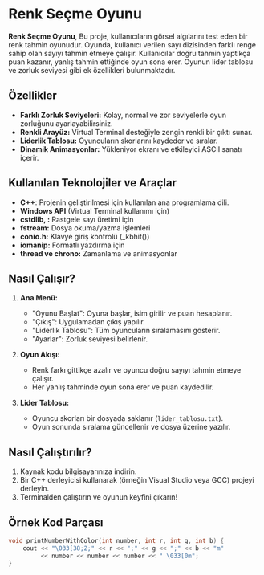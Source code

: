 # Renk Seçme Oyunu

**Renk Seçme Oyunu**, Bu proje, kullanıcıların görsel algılarını test eden bir renk tahmin oyunudur. Oyunda, kullanıcı verilen sayı dizisinden farklı renge sahip olan sayıyı tahmin etmeye çalışır. Kullanıcılar doğru tahmin yaptıkça puan kazanır, yanlış tahmin ettiğinde oyun sona erer. Oyunun lider tablosu ve zorluk seviyesi gibi ek özellikleri bulunmaktadır.

## Özellikler

- **Farklı Zorluk Seviyeleri:** Kolay, normal ve zor seviyelerle oyun zorluğunu ayarlayabilirsiniz.
- **Renkli Arayüz:** Virtual Terminal desteğiyle zengin renkli bir çıktı sunar.
- **Liderlik Tablosu:** Oyuncuların skorlarını kaydeder ve sıralar.
- **Dinamik Animasyonlar:** Yükleniyor ekranı ve etkileyici ASCII sanatı içerir.

## Kullanılan Teknolojiler ve Araçlar

- **C++**: Projenin geliştirilmesi için kullanılan ana programlama dili.
- **Windows API** (Virtual Terminal kullanımı için)
- **cstdlib, <ctime>:** Rastgele sayı üretimi için
- **fstream:** Dosya okuma/yazma işlemleri
- **conio.h:** Klavye giriş kontrolü (_kbhit())
- **iomanip:** Formatlı yazdırma için
- **thread ve chrono:** Zamanlama ve animasyonlar


## Nasıl Çalışır?

1. **Ana Menü:**  
   - "Oyunu Başlat": Oyuna başlar, isim girilir ve puan hesaplanır.  
   - "Çıkış": Uygulamadan çıkış yapılır.  
   - "Liderlik Tablosu": Tüm oyuncuların sıralamasını gösterir.  
   - "Ayarlar": Zorluk seviyesi belirlenir.  

2. **Oyun Akışı:**  
   - Renk farkı gittikçe azalır ve oyuncu doğru sayıyı tahmin etmeye çalışır.  
   - Her yanlış tahminde oyun sona erer ve puan kaydedilir.  

3. **Lider Tablosu:**  
   - Oyuncu skorları bir dosyada saklanır (`lider_tablosu.txt`).  
   - Oyun sonunda sıralama güncellenir ve dosya üzerine yazılır.

## Nasıl Çalıştırılır?

1. Kaynak kodu bilgisayarınıza indirin.  
2. Bir C++ derleyicisi kullanarak (örneğin Visual Studio veya GCC) projeyi derleyin.  
3. Terminalden çalıştırın ve oyunun keyfini çıkarın!

## Örnek Kod Parçası

```cpp
void printNumberWithColor(int number, int r, int g, int b) {
    cout << "\033[38;2;" << r << ";" << g << ";" << b << "m"
         << number << number << number << " \033[0m";
}
